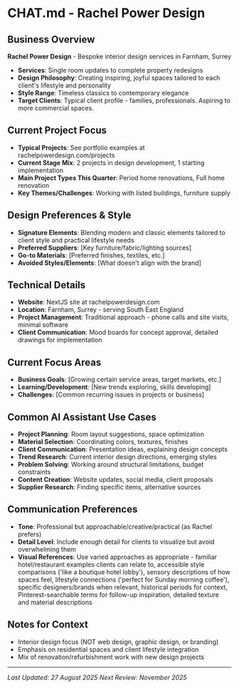 # CHAT.md - Rachel Power Design

## Business Overview
**Rachel Power Design** - Bespoke interior design services in Farnham, Surrey
- **Services**: Single room updates to complete property redesigns
- **Design Philosophy**: Creating inspiring, joyful spaces tailored to each client's lifestyle and personality
- **Style Range**: Timeless classics to contemporary elegance
- **Target Clients**: Typical client profile - families, professionals. Aspiring to more commercial spaces.

## Current Project Focus
- **Typical Projects**: See portfolio examples at rachelpowerdesign.com/projects
- **Current Stage Mix**: 2 projects in design development, 1 starting implementation
- **Main Project Types This Quarter**: Period home renovations, Full home renovation
- **Key Themes/Challenges**: Working with listed buildings, furniture supply

## Design Preferences & Style
- **Signature Elements**: Blending modern and classic elements tailored to client style and practical lifestyle needs
- **Preferred Suppliers**: [Key furniture/fabric/lighting sources]
- **Go-to Materials**: [Preferred finishes, textiles, etc.]
- **Avoided Styles/Elements**: [What doesn't align with the brand]

## Technical Details
- **Website**: NextJS site at rachelpowerdesign.com
- **Location**: Farnham, Surrey - serving South East England
- **Project Management**: Traditional approach - phone calls and site visits, minimal software
- **Client Communication**: Mood boards for concept approval, detailed drawings for implementation

## Current Focus Areas
- **Business Goals**: [Growing certain service areas, target markets, etc.]
- **Learning/Development**: [New trends exploring, skills developing]
- **Challenges**: [Common recurring issues in projects or business]

## Common AI Assistant Use Cases
- **Project Planning**: Room layout suggestions, space optimization
- **Material Selection**: Coordinating colors, textures, finishes
- **Client Communication**: Presentation ideas, explaining design concepts
- **Trend Research**: Current interior design directions, emerging styles
- **Problem Solving**: Working around structural limitations, budget constraints
- **Content Creation**: Website updates, social media, client proposals
- **Supplier Research**: Finding specific items, alternative sources

## Communication Preferences
- **Tone**: Professional but approachable/creative/practical (as Rachel prefers)
- **Detail Level**: Include enough detail for clients to visualize but avoid overwhelming them
- **Visual References**: Use varied approaches as appropriate - familiar hotel/restaurant examples clients can relate to, accessible style comparisons ('like a boutique hotel lobby'), sensory descriptions of how spaces feel, lifestyle connections ('perfect for Sunday morning coffee'), specific designers/brands when relevant, historical periods for context, Pinterest-searchable terms for follow-up inspiration, detailed texture and material descriptions

## Notes for Context
- Interior design focus (NOT web design, graphic design, or branding)
- Emphasis on residential spaces and client lifestyle integration
- Mix of renovation/refurbishment work with new design projects

---

*Last Updated: 27 August 2025*
*Next Review: November 2025*